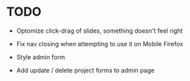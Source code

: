 # TODO

  - Optomize click-drag of slides, something doesn't feel right
  - Fix nav closing when attempting to use it on Mobile Firefox

  - Style admin form
  - Add update / delete project forms to admin page